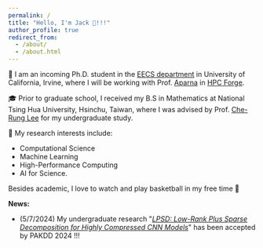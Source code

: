 ```yaml
---
permalink: /
title: "Hello, I'm Jack 👋!!!"
author_profile: true
redirect_from: 
  - /about/
  - /about.html
---
```


📖 I am an incoming Ph.D. student in the [EECS department](https://engineering.uci.edu/dept/eecs) in University of California, Irvine, where I will be working with Prof. [Aparna](https://engineering.uci.edu/users/aparna-chandramowlishwaran) in [HPC Forge](https://hpcforge.eng.uci.edu/).

🎓 Prior to graduate school, I received my B.S in Mathematics at National Tsing Hua University, Hsinchu, Taiwan, where I was advised by Prof. [Che-Rung Lee](https://www.cs.nthu.edu.tw/~cherung/) for my undergraduate study.

🔬 My research interests include: 
- Computational Science
- Machine Learning
- High-Performance Computing
- AI for Science.

Besides academic, I love to watch and play basketball in my free time 🏀


**News:**
- (5/7/2024) My undergraduate research "[_LPSD: Low-Rank Plus Sparse Decomposition for Highly Compressed CNN Models_](https://link.springer.com/chapter/10.1007/978-981-97-2242-6_28)" has been accepted by PAKDD 2024 !!! 